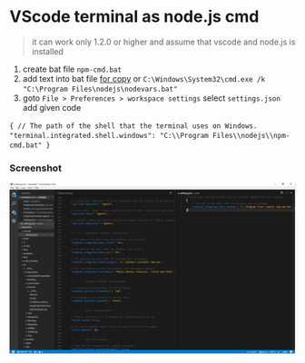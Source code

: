 # VScode terminal as node.js cmd
>it can work only 1.2.0 or higher and assume that vscode and node.js is installed 

1. create bat file   ` npm-cmd.bat `
2. add text into bat file [for copy](https://raw.githubusercontent.com/chintan3/vscodetest/master/npm-cmd.bat) or `C:\Windows\System32\cmd.exe /k "C:\Program Files\nodejs\nodevars.bat"`
3.  goto `File > Preferences > workspace settings` select `settings.json` add given code  


`{
    // The path of the shell that the terminal uses on Windows.
    "terminal.integrated.shell.windows": "C:\\Program Files\\nodejs\\npm-cmd.bat"
}`

### Screenshot
![screenshot](https://raw.githubusercontent.com/chintan3/vscodetest/master/Capture.PNG) 
